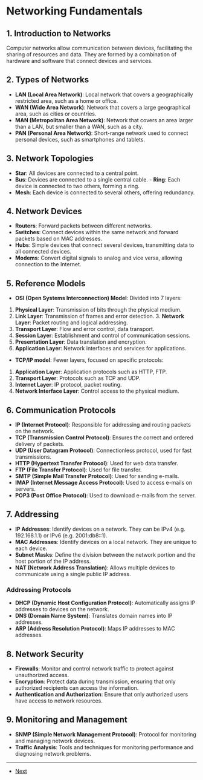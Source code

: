 # Networking Fundamentals

## 1. Introduction to Networks

Computer networks allow communication between devices, facilitating the sharing of resources and data. They are formed by a combination of hardware and software that connect devices and services.

## 2. Types of Networks

- **LAN (Local Area Network)**: Local network that covers a geographically restricted area, such as a home or office.
- **WAN (Wide Area Network)**: Network that covers a large geographical area, such as cities or countries.
- **MAN (Metropolitan Area Network)**: Network that covers an area larger than a LAN, but smaller than a WAN, such as a city.
- **PAN (Personal Area Network)**: Short-range network used to connect personal devices, such as smartphones and tablets.

## 3. Network Topologies

- **Star**: All devices are connected to a central point.
- **Bus**: Devices are connected to a single central cable. - **Ring**: Each device is connected to two others, forming a ring.
- **Mesh**: Each device is connected to several others, offering redundancy.

## 4. Network Devices

- **Routers**: Forward packets between different networks.
- **Switches**: Connect devices within the same network and forward packets based on MAC addresses.
- **Hubs**: Simple devices that connect several devices, transmitting data to all connected devices.
- **Modems**: Convert digital signals to analog and vice versa, allowing connection to the Internet.

## 5. Reference Models

- **OSI (Open Systems Interconnection) Model**: Divided into 7 layers:
1. **Physical Layer**: Transmission of bits through the physical medium.
2. **Link Layer**: Transmission of frames and error detection. 3. **Network Layer**: Packet routing and logical addressing.
4. **Transport Layer**: Flow and error control, data transport.
5. **Session Layer**: Establishment and control of communication sessions.
6. **Presentation Layer**: Data translation and encryption.
7. **Application Layer**: Network interfaces and services for applications.

- **TCP/IP model**: Fewer layers, focused on specific protocols:
1. **Application Layer**: Application protocols such as HTTP, FTP.
2. **Transport Layer**: Protocols such as TCP and UDP.
3. **Internet Layer**: IP protocol, packet routing.
4. **Network Interface Layer**: Control access to the physical medium.

## 6. Communication Protocols

- **IP (Internet Protocol)**: Responsible for addressing and routing packets on the network.
- **TCP (Transmission Control Protocol)**: Ensures the correct and ordered delivery of packets.
- **UDP (User Datagram Protocol)**: Connectionless protocol, used for fast transmissions.
- **HTTP (Hypertext Transfer Protocol)**: Used for web data transfer.
- **FTP (File Transfer Protocol)**: Used for file transfer.
- **SMTP (Simple Mail Transfer Protocol)**: Used for sending e-mails.
- **IMAP (Internet Message Access Protocol)**: Used to access e-mails on servers.
- **POP3 (Post Office Protocol)**: Used to download e-mails from the server.

## 7. Addressing

- **IP Addresses**: Identify devices on a network. They can be IPv4 (e.g. 192.168.1.1) or IPv6 (e.g. 2001:db8::1).
- **MAC Addresses**: Identify devices on a local network. They are unique to each device.
- **Subnet Masks**: Define the division between the network portion and the host portion of the IP address.
- **NAT (Network Address Translation)**: Allows multiple devices to communicate using a single public IP address.

### Addressing Protocols

- **DHCP (Dynamic Host Configuration Protocol)**: Automatically assigns IP addresses to devices on the network.
- **DNS (Domain Name System)**: Translates domain names into IP addresses.
- **ARP (Address Resolution Protocol)**: Maps IP addresses to MAC addresses.

## 8. Network Security

- **Firewalls**: Monitor and control network traffic to protect against unauthorized access.
- **Encryption**: Protect data during transmission, ensuring that only authorized recipients can access the information.
- **Authentication and Authorization**: Ensure that only authorized users have access to network resources.

## 9. Monitoring and Management

- **SNMP (Simple Network Management Protocol)**: Protocol for monitoring and managing network devices.
- **Traffic Analysis**: Tools and techniques for monitoring performance and diagnosing network problems.

---

- [Next](./2-osi.md)